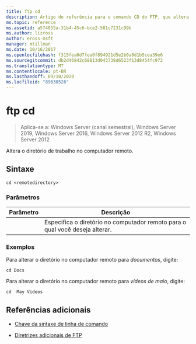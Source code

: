 ```yaml
---
title: ftp cd
description: Artigo de referência para o comando CD do FTP, que altera o diretório de trabalho no computador remoto.
ms.topic: reference
ms.assetid: a574855a-31b4-45c6-bce2-581c7231c99b
ms.author: lizross
author: eross-msft
manager: mtillman
ms.date: 10/16/2017
ms.openlocfilehash: f315fea0d7fea0f894921d5e2b0a8d1b5cea39e6
ms.sourcegitcommit: db2d46842c68813d043738d6523f13d8454fc972
ms.translationtype: MT
ms.contentlocale: pt-BR
ms.lasthandoff: 09/10/2020
ms.locfileid: "89638526"
---
```

# <a name="ftp-cd"></a>ftp cd

> Aplica-se a: Windows Server (canal semestral), Windows Server 2019, Windows Server 2016, Windows Server 2012 R2, Windows Server 2012

Altera o diretório de trabalho no computador remoto.

## <a name="syntax"></a>Sintaxe

```
cd <remotedirectory>
```

### <a name="parameters"></a>Parâmetros

| Parâmetro | Descrição |
| --------- | ----------- |
| <remotedirectory> | Especifica o diretório no computador remoto para o qual você deseja alterar. |

### <a name="examples"></a>Exemplos

Para alterar o diretório no computador remoto para *documentos*, digite:

```
cd Docs
```

Para alterar o diretório no computador remoto para *vídeos de maio*, digite:

```
cd  May Videos
```

## <a name="additional-references"></a>Referências adicionais

- [Chave da sintaxe de linha de comando](command-line-syntax-key.md)

- [Diretrizes adicionais de FTP](/previous-versions/orphan-topics/ws.10/cc756013(v=ws.10))
